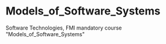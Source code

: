# Models_of_Software_Systems
Software Technologies, FMI mandatory course "Models_of_Software_Systems"
